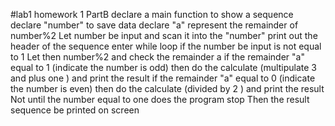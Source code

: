 #lab1
homework 1 PartB
declare a main function to show a sequence
declare "number" to save data 
declare "a" represent the remainder of number%2
Let number be input and scan it into the "number"
print out the header of the sequence
enter while loop if the number be input is not equal to 1
Let then number%2 and check the remainder a
if the remainder "a" equal to 1 (indicate the number is odd) then do the calculate (multipulate 3 and plus one ) and print the result
if the remainder "a" equal to 0 (indicate the number is even) then do the calculate (divided by 2 ) and print the result
Not until the number equal to one does the program stop
Then the result sequence be printed on screen
